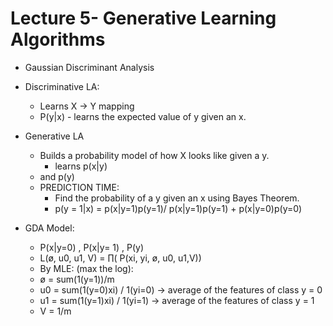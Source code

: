 # Lecture 5- Generative Learning Algorithms

- Gaussian Discriminant Analysis

- Discriminative LA:
    - Learns X -> Y mapping
    - P(y|x) - learns the expected value of y given an x.


- Generative LA
    - Builds a probability model of how X looks like given a y.
        - learns p(x|y) 
    - and p(y) 
    - PREDICTION TIME:
        - Find the probability of a y given an x using Bayes Theorem.
        - p(y = 1|x) = p(x|y=1)p(y=1)/ p(x|y=1)p(y=1) + p(x|y=0)p(y=0)

- GDA Model:
    - P(x|y=0) , P(x|y= 1) , P(y) 
    - L(ø, u0, u1, V) = ∏( P(xi, yi, ø, u0, u1,V))  
    - By MLE: (max the log):
    -   ø = sum(1(y=1))/m
    -   u0 = sum(1(y=0)xi) / 1(yi=0)  -> average of the features of class y = 0
    -   u1 = sum(1(y=1)xi) / 1(yi=1)  -> average of the features of class y = 1
    -   V = 1/m